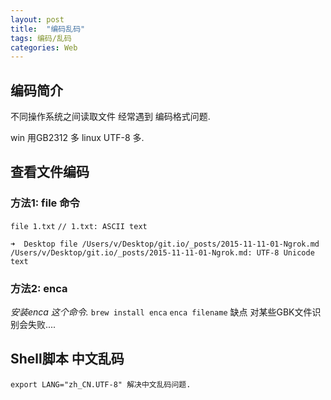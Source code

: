 ```yaml
---
layout: post
title:  "编码乱码"
tags: 编码/乱码
categories: Web
---
```


## 编码简介
不同操作系统之间读取文件 经常遇到 编码格式问题.

win 用GB2312 多
linux UTF-8 多.







## 查看文件编码

### 方法1: file 命令
`file 1.txt`
`// 1.txt: ASCII text`

`➜  Desktop file /Users/v/Desktop/git.io/_posts/2015-11-11-01-Ngrok.md`
`/Users/v/Desktop/git.io/_posts/2015-11-11-01-Ngrok.md: UTF-8 Unicode text`




### 方法2: enca
*安装enca 这个命令.*
`brew install enca`
`enca filename`
 缺点 对某些GBK文件识别会失败....













## Shell脚本 中文乱码

`export LANG="zh_CN.UTF-8" 解决中文乱码问题.`




